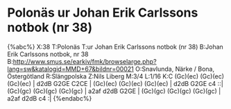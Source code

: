 # Polonäs ur Johan Erik Carlssons notbok (nr 38)

{%abc%}
X:38
T:Polonäs
T:ur Johan Erik Carlssons notbok (nr 38)
B:Johan Erik Carlssons notbok, nr 38
B:http://www.smus.se/earkiv/fmk/browselarge.php?lang=sw&katalogid=MMD+67&bildnr=00021
O:Snavlunda, Närke / Bona, Östergötland
R:Slängpolska
Z:Nils Liberg
M:3/4
L:1/16
K:C
(Gc)(ec) (Gc)(ec) (Gc)(ec) | d2dB G2GE C2CE | (Gc)(ec) (Gc)(ec) (Gc)(ec) | d2dB G2GE c4 ::|
(Gc)(gc) (Gc)(gc) (Gc)(gc) | a2af d2dB G2GE | (Gc)(gc) (Gc)(gc) (Gc)(gc) | a2af d2dB c4 :|
{%endabc%}
